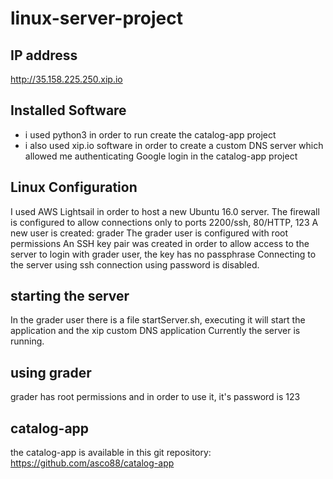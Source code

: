 # linux-server-project

## IP address
http://35.158.225.250.xip.io

## Installed Software
 - i used python3 in order to run create the catalog-app project
 - i also used xip.io software in order to create a custom DNS server which allowed me authenticating Google login in the catalog-app project

## Linux Configuration
I used AWS Lightsail in order to host a new Ubuntu 16.0 server.
The firewall is configured to allow connections only to ports 2200/ssh, 80/HTTP, 123
A new user is created: grader
The grader user is configured with root permissions
An SSH key pair was created in order to allow access to the server to login with grader user, the key has no passphrase
Connecting to the server using ssh connection using password is disabled.

## starting the server
In the grader user there is a file startServer.sh, executing it will start the application and the xip custom DNS application
Currently the server is running.

## using grader
grader has root permissions and in order to use it, it's password is 123

## catalog-app
the catalog-app is available in this git repository: https://github.com/asco88/catalog-app
